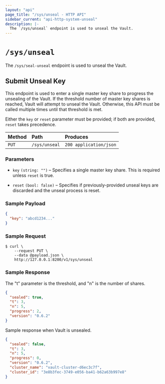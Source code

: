 ```yaml
---
layout: "api"
page_title: "/sys/unseal - HTTP API"
sidebar_current: "api-http-system-unseal"
description: |-
  The `/sys/unseal` endpoint is used to unseal the Vault.
---
```


# `/sys/unseal`

The `/sys/seal-unseal` endpoint is used to unseal the Vault.

## Submit Unseal Key

This endpoint is used to enter a single master key share to progress the
unsealing of the Vault. If the threshold number of master key shares is reached,
Vault will attempt to unseal the Vault. Otherwise, this API must be called
multiple times until that threshold is met.

Either the `key` or `reset` parameter must be provided; if both are provided,
`reset` takes precedence.

| Method   | Path                         | Produces               |
| :------- | :--------------------------- | :--------------------- |
| `PUT`    | `/sys/unseal`                | `200 application/json` |

### Parameters

- `key` `(string: "")` – Specifies a single master key share. This is required
  unless `reset` is true.

- `reset` `(bool: false)` – Specifies if previously-provided unseal keys are
  discarded and the unseal process is reset.

### Sample Payload

```json
{
  "key": "abcd1234..."
}
```

### Sample Request

```
$ curl \
    --request PUT \
    --data @payload.json \
    http://127.0.0.1:8200/v1/sys/unseal
```

### Sample Response

The "t" parameter is the threshold, and "n" is the number of shares.

```json
{
  "sealed": true,
  "t": 3,
  "n": 5,
  "progress": 2,
  "version": "0.6.2"
}
```

Sample response when Vault is unsealed.

```json
{
  "sealed": false,
  "t": 3,
  "n": 5,
  "progress": 0,
  "version": "0.6.2",
  "cluster_name": "vault-cluster-d6ec3c7f",
  "cluster_id": "3e8b3fec-3749-e056-ba41-b62a63b997e8"
}
```
